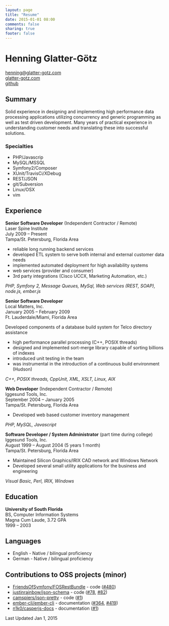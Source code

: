 ```yaml
---
layout: page
title: "Resume"
date: 2015-01-01 08:00
comments: false
sharing: true
footer: false
---
```


# Henning Glatter-Götz
[henning@glatter-gotz.com](mailto:henning@glatter-gotz.com)  
[glatter-gotz.com](http://glatter-gotz.com)  
[github](http://github.com/hglatter-gotz.com)

## Summary

Solid experience in designing and implementing high performance data processing
applications utilizing concurrency and generic programming as well as test driven
development. Many years of practical experience in understanding customer needs and
translating these into successful solutions.

### Specialties

* PHP/Javascrip
* MySQL/MSSQL
* Symfony2/Composer
* XUnit/TravisCi/XDebug
* REST/JSON
* git/Subversion
* Linux/OSX
* vim

## Experience

**Senior Software Developer** (Independent Contractor / Remote)  
Laser Spine Institute  
July 2009 – Present  
Tampa/St. Petersburg, Florida Area  

* reliable long running backend services
* developed ETL system to serve both internal and external customer data needs
* implemented automated deployment for high availability systems
* web services (provider and consumer)
* 3rd party integrations (Cisco UCCX, Marketing Automation, etc.)

_PHP, Symfony 2, Message Queues, MySql, Web services (REST, SOAP), node.js, ember.js_
  
  
**Senior Software Developer**  
Local Matters, Inc.  
January 2005 – February 2009  
Ft. Lauderdale/Miami, Florida Area

Developed components of a database build system for Telco directory assistance

* high performance parallel processing (C++, POSIX threads)
* designed and implemented sort-merge library capable of sorting billions of indexes
* introduced unit testing in the team
* was instrumental in the introduction of a continuous build environment (Hudson)

_C++, POSIX threads, CppUnit, XML, XSLT, Linux, AIX_  
  
  
**Web Developer** (Independent Contractor / Remote)  
Iggesund Tools, Inc.  
September 2004 – January 2005  
Tampa/St. Petersburg, Florida Area  

* Developed web based customer inventory management

_PHP, MySQL, Javascript_
  
  
**Software Developer / System Administrator** (part time during college)  
Iggesund Tools, Inc.  
August 1999 – August 2004 (5 years 1 month)  
Tampa/St. Petersburg, Florida Area  

* Maintained Silicon Graphics/IRIX CAD network and Windows Network
* Developed several small utility applications for the business and engineering

_Visual Basic, Perl, IRIX, Windows_  

## Education

**University of South Florida**  
BS, Computer Information Systems  
Magna Cum Laude, 3.72 GPA  
1999 – 2003  

## Languages

* English - Native / bilingual proficiency
* German - Native / bilingual proficiency

## Contributions to OSS projects (minor)

* [FriendsOfSymfony/FOSRestBundle](https://github.com/FriendsOfSymfony/FOSRestBundle) - code ([#480](https://github.com/FriendsOfSymfony/FOSRestBundle/pull/480))
* [justinrainbow/json-schema](https://github.com/justinrainbow/json-schema) - code ([#78](https://github.com/justinrainbow/json-schema/pull/78), [#82](https://github.com/justinrainbow/json-schema/pull/82))
* [camspiers/json-pretty](https://github.com/camspiers/json-pretty) - code ([#1](https://github.com/camspiers/json-pretty/pull/1))
* [ember-cli/ember-cli](https://github.com/ember-cli/ember-cli) - documentation ([#364](https://github.com/ember-cli/ember-cli/pull/364), [#419](https://github.com/ember-cli/ember-cli/pull/419))
* [n1k0/casperjs-docs]() - documentation ([#1](https://github.com/n1k0/casperjs-docs/pull/1))
  
  
Last Updated Jan 1, 2015
